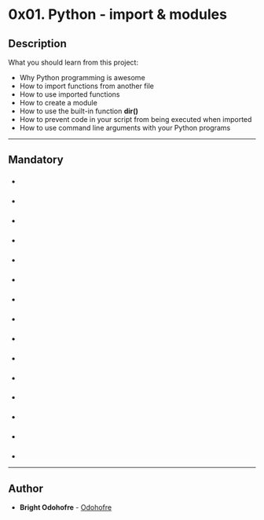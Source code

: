 # 0x01. Python - import & modules

## Description

What you should learn from this project:

* Why Python programming is awesome
* How to import functions from another file
* How to use imported functions
* How to create a module
* How to use the built-in function **dir()**
* How to prevent code in your script from being executed when imported
* How to use command line arguments with your Python programs


---

## Mandatory

### []()

*

### []()

*

### []()

*

### []()

*

### []()

*

### []()

*

### []()

*

### []()

*

### []()

*

### []()

*

### []()

*

### []()

*

### []()

*

### []()

*

### []()

*



---

## Author

* **Bright Odohofre** - [Odohofre](https://github.com/Odohofre)